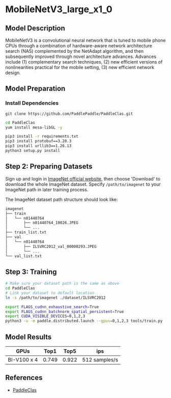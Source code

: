 # MobileNetV3_large_x1_0

## Model Description
MobileNetV3 is a convolutional neural network that is tuned to mobile phone CPUs through a combination of hardware-aware network architecture search (NAS) complemented by the NetAdapt algorithm, and then subsequently improved through novel architecture advances. Advances include (1) complementary search techniques, (2) new efficient versions of nonlinearities practical for the mobile setting, (3) new efficient network design.

## Model Preparation

### Install Dependencies
```
git clone https://github.com/PaddlePaddle/PaddleClas.git
```

```bash
cd PaddleClas
yum install mesa-libGL -y

pip3 install -r requirements.txt
pip3 install protobuf==3.20.3
pip3 install urllib3==1.26.13
python3 setup.py install
```

## Step 2: Preparing Datasets
Sign up and login in [ImageNet official website](https://www.image-net.org/index.php), then choose 'Download' to download the whole ImageNet dataset. Specify `/path/to/imagenet` to your ImageNet path in later training process.

The ImageNet dataset path structure should look like:

```bash
imagenet
├── train
│   └── n01440764
│       ├── n01440764_10026.JPEG
│       └── ...
├── train_list.txt
├── val
│   └── n01440764
│       ├── ILSVRC2012_val_00000293.JPEG
│       └── ...
└── val_list.txt
```

## Step 3: Training

```bash
# Make sure your dataset path is the same as above
cd PaddleClas
# Link your dataset to default location
ln -s /path/to/imagenet ./dataset/ILSVRC2012

export FLAGS_cudnn_exhaustive_search=True
export FLAGS_cudnn_batchnorm_spatial_persistent=True
export CUDA_VISIBLE_DEVICES=0,1,2,3
python3 -u -m paddle.distributed.launch --gpus=0,1,2,3 tools/train.py -c ppcls/configs/ImageNet/MobileNetV3/MobileNetV3_large_x1_0.yaml -o Arch.pretrained=False -o Global.device=gpu
```

## Model Results
| GPUs        | Top1        | Top5           | ips |
|-------------|-------------|----------------|----------|
| BI-V100 x 4 | 0.749       | 0.922          | 512 samples/s |


## References
- [PaddleClas](https://github.com/PaddlePaddle/PaddleClas)

